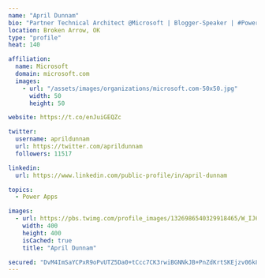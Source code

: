 ```yaml
---
name: "April Dunnam"
bio: "Partner Technical Architect @Microsoft | Blogger-Speaker | #PowerApps, #PowerAutomate, #Office365, #SharePoint | #WIT | #Karaoke Queen"
location: Broken Arrow, OK
type: "profile"
heat: 140

affiliation:
  name: Microsoft
  domain: microsoft.com
  images:
    - url: "/assets/images/organizations/microsoft.com-50x50.jpg"
      width: 50
      height: 50

website: https://t.co/enJuiGEQZc

twitter:
  username: aprildunnam
  url: https://twitter.com/aprildunnam
  followers: 11517

linkedin:
  url: https://www.linkedin.com/public-profile/in/april-dunnam

topics:
  - Power Apps

images:
  - url: https://pbs.twimg.com/profile_images/1326986540329918465/W_IJ6Ih2_400x400.jpg
    width: 400
    height: 400
    isCached: true
    title: "April Dunnam"

secured: "DvM4ImSaYCPxR9oPvUTZ5Da0+tCcc7CK3rwiBGNNkJB+PnZdKrtSKEjzv06k84XJ5pDdPAWtcOkENrhWLQEF5AdXhQ7aL9722AqygRsinbGRjbZNXM8vP4/RLymG6FSEEJgHlBMdUcOfaLq/WrTP3XR4g6pp6HL0HBrB44EvGURFmM09kGuZCMxilyUQXSVkrFDkF7pFdBxlPehremdaNCeOyCJCL/4jtZjrHnSXy0hd+m2xl8nJUGtrgtrAgiX1jl5ouITCgDCA52W1fqYcZkUNKZMC5rxMPVRV4tgRR7upr5xAFtKSXuXUjv/954yOa7MLnzNUNC0nfFDVDJnTP2hQsjxaJdGWkAmwEh4xHsEohMg/x84eFUGSlYK+wij9f0kh+bWVtrAmLgqYXhOyh6CSe6SQRcJiUP/QBRaSqtA=;0EaawpiZpQtliAdg+W9vDA=="
---
```


